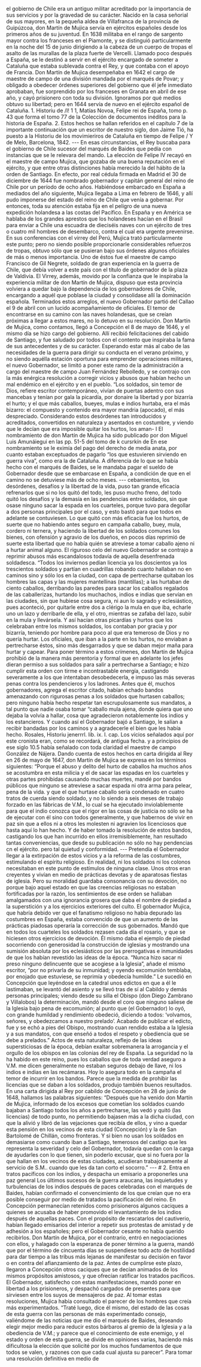 el gobierno de Chile era un antiguo militar acreditado por la importancia de sus servicios y por la gravedad de su carácter. Nacido en la casa señorial de sus mayores, en la pequeña aldea de Villafranca de la provincia de Guipúzcoa, don Martín de Mujica servía en ejércitos españoles desde los primeros años de su juventud. En 1638 militaba en el rango de sargento mayor contra los franceses en el Piamonte, y se distinguió particularmente en la noche del 15 de junio dirigiendo a la cabeza de un cuerpo de tropas el asalto de las murallas de la plaza fuerte de Vercelli. Llamado poco después a España, se le destinó a servir en el ejército encargado de someter a Cataluña que estaba sublevada contra el Rey, y que contaba con el apoyo de Francia. Don Martín de Mujica desempeñaba en 1642 el cargo de maestre de campo de una división mandada por el marqués de Povar; y obligado a obedecer órdenes superiores del gobierno que él jefe inmediato aprobaban, fue sorprendido por los franceses en Granata en abril de ese año, y cayó prisionero con toda su división. Ignoramos por qué medios obtuvo su libertad; pero en 1644 servía de nuevo en el ejército español de Cataluña. 1. Historiu de /I! 1 1, Matías Novoa, Felipe rei de España, tomo p. 43 que forma el tomo 77 de la Colección de documentos inéditos para la historia de España. 2. Estos hechos se hallan referidos en el capítulo 7 de la importante continuación que un escritor de nuestro siglo, don Jaime Tió, ha puesto a la Historiu de los movimieriros de Cataluña en tiempo de Felipe / Y de Melo, Barcelona, 1842. --- En esas circunstancias, el Rey buscaba para el gobierno de Chile sucesor del marqués de Baides que pedía con instancias que se le relevara del mando. La elección de Felipe IV recayó en el maestre de campo Mujica, que gozaba de una buena reputación en el ejército, y que entre otras distinciones había merecido la del hábito de la orden de Santiago. En efecto, por real cédula firmada en Madrid el 30 de diciembre de 1644 fue nombrado gobernador y capitán general del reino de Chile por un período de ocho años. Habiéndose embarcado en España a mediados del año siguiente, Mujica llegaba a Lima en febrero de 1646, y allí pudo imponerse del estado del reino de Chile que venía a gobernar. Por entonces, toda su atención estaba fija en el peligro de una nueva expedición holandesa a las costas del Pacífico. En España y en América se hablaba de los grandes aprestos que los holandeses hacían en el Brasil para enviar a Chile una escuadra de dieciséis naves con un ejército de tres o cuatro mil hombres de desembarco, contra el cual era urgente prevenirse. En sus conferencias con el virrey del Perú, Mujica trató particularmente este punto; pero no siendo posible proporcionarle considerables refuerzos de tropas, obtuvo sólo que se pusieran bajo sus órdenes algunos oficiales de más o menos importancia. Uno de éstos fue el maestre de campo Francisco de Gil Negrete, soldado de gran experiencia en la guerra de Chile, que debía volver a este país con el título de gobernador de la plaza de Valdivia. El Virrey, además, movido por la confianza que le inspiraba la experiencia militar de don Martín de Mujica, dispuso que esta provincia volviera a quedar bajo la dependencia de los gobernadores de Chile, encargando a aquél que poblase la ciudad y consolidase allí la dominación española. Terminados estos arreglos, el nuevo Gobernador partió del Callao el 9 de abril con un lucido acompañamiento de oficiales. El temor de encontrarse en su camino con las naves holandesas, que se creían próximas a llegar a estos mares, no lo detuvo en su resolución. Don Martín de Mujica, como contamos, llegó a Concepción el 8 de mayo de 1646, y el mismo día se hizo cargo del gobierno. Allí recibió felicitaciones del cabido de Santiago, y fue saludado por todos con el contento que inspiraba la fama de sus antecedentes y de su carácter. Esperando estar más al cabo de las necesidades de la guerra para dirigir su conducta en el verano próximo, y no siendo aquélla estación oportuna para emprender operaciones militares, el nuevo Gobernador, se limitó a poner este ramo de la administración a cargo del maestre de campo Juan Fernández Rebolledo, y se contrajo con la más enérgica resolución a corregir vicios y abusos que habían hecho un mal endémico en el ejército y en el pueblo. “Los soldados, sin temor de Dios, refiere escritor contemporáneo, vivían de puertas adentro con sus mancebas y tenían por gala la picardía, por donaire la libertad y por bizarría el hurto; y el que más caballos, bueyes, mulas e indios hurtaba, era el más bizarro: el compuesto y contenido era mayor mandria (apocado), el más despreciado. Considerando estos desórdenes tan introducidos y acreditados, convertidos en naturaleza y asentados en costumbre, y viendo que le decían que era imposible quitar los hurtos, los aman- I El nombramiento de don Martín de Mujica ha sido publicado por don Miguel Luis Amunáiegui en las pp. 51-5 del tomo de k cursrkín de En ese nombramiento se le eximía del pago del derecho de media anata, por cuanto estaban exceptuados de pagarlo “los que estuvieren sirviendo en guerra viva”, como era la de Cataluña. A diferencia de lo que se había hecho con el marqués de Baides, se le mandaba pagar el sueldo de Gobernador desde que se embarcase en España, a condición de que en el camino no se detuviese más de ocho meses. --- cebamientos, los desórdenes, desafíos y la libertad de la vida, puso tan grande eficacia refrenarlos que si no los quitó del todo, les puso mucho freno, del todo quitó los desafíos y la demasía en las pendencias entre soldados, sin que osase ninguno sacar la espada en los cuarteles, porque tuvo para degollar a dos personas principales por el caso, y esto bastó para que todos en adelante se contuviesen. Lo que quitó con más eficacia fue los hurtos, de suerte que no habiendo antes seguro en campaña caballo, buey, mula, cordero ni ternera, y haciendo la libertad de los soldados comunes los bienes, con ofensión y agravio de los dueños, en pocos días reprimió de suerte esta libertad que no había quién se atreviese a tomar caballo ajeno ni a hurtar animal alguno. El riguroso celo del nuevo Gobernador se contrajo a reprimir abusos más escandalosos todavía de aquella desenfrenada soldadesca. “Todos los inviernos pedían licencia ya los doscientos ya los trescientos soldados y partían en cuadrillas robando cuanto hallaban no en caminos sino y sólo los en la ciudad, con capa de pertrecharse quitaban los hombres las capas y las mujeres mantellinas (mantillas); a las hurtaban de ciento caballos, derribando las paredes para sacar los caballos regalados de las caballerizas, hurtando los muchachos, indios e indias que servían en las ciudades, sin que hubiese cosa segura, ni aun lo sagrado y eclesiástico, pues aconteció, por quitarle entre dos a clérigo la mula en que iba, echarle uno un lazo y derribarle de ella, y el otro, mientras se zafaba del lazo, subir en la mula y llevársela. Y así hacían otras picardías y hurtos que los celebraban entre los mismos soldados, los contaban por gracia y por bizarría, teniendo por hombre para poco al que era temeroso de Dios y no quería hurtar. Los oficiales, que iban a la parte en los hurtos, no enviaban a pertrecharse éstos, sino más desgarrados y que se daban mejor maña para hurtar y capear. Para poner término a estos crímenes, don Martín de Mujica prohibió de la manera más perentoria y formal que en adelante los jefes dieran permiso a sus soldados para salir a pertrecharse a Santiago; e hizo cumplir esta orden con tirme e incontrastable energía, castigando severamente a los que intentaban desobedecerla, e impuso las más severas penas contra los pendencieros y los ladrones. Antes que él, muchos gobernadores, agrega el escritor citado, habían echado bandos amenazando con rigurosas penas a los soldados que hurtasen caballos; pero ninguno había hecho respetar tan escrupulosamente sus mandatos, a tal punto que nadie osaba tomar “caballo mula ajena, donde quiera que uno dejaba la volvía a hallar, cosa que agradecieron notablemente los indios y los estancieros. Y cuando así el Gobernador bajó a Santiago, le salían a recibir bandadas por los caminos y a agradecerle el bien que les había hecho. Rosales, Historiu jenerrrl. lib. ix. I. cap. Los vicios señalados aquí por este cronista eran, como se recordará, de antigua fecha. y a principios de ese siglo 10.5 había señalado con toda claridad el maestre de campo González de Nájera. Dando cuenta de estos hechos en carta dirigida al Rey en 26 de mayo de 1647, don Martín de Mujica se expresa en los términos siguientes: “Porque el abuso y delito del hurto de caballos ha muchos años se acostumbra en esta milicia y el de sacar las espadas en los cuarteles y otras partes prohibidas causando muchas muertes, mandé por bandos públicos que ninguno se atreviese a sacar espada ni otra arma para pelear, pena de la vida. y que el que hurtase caballo sería condenado en cuatro tratos de cuerda siendo soldado, y no lo siendo a seis meses de trabajo forzado en las fábricas de V.M., lo cual se ha ejecutado inviolablemente para que el indio conozca que el rigor en las cosas de justicia no sólo se ha de ejecutar con él sino con todos generalmente, y que habernos de vivir en paz sin que a ellos ni a otros les molesten ni agravien los licenciosos que hasta aquí lo han hecho. Y de haber tomado la resolución de estos bandos, castigando los que han incurrido en ellos irremisiblemente, han resultado tantas conveniencias, que desde su publicación no sólo no hay pendencias cn el ejército. pero tal quietud y conformidad. --- Pretendía el Gobernador llegar a la extirpación de estos vicios y a la reforma de las costumbres, estimulando el espíritu religioso. En realidad, ni los soldados ni los colonos necesitaban en este punto de estímulos de ninguna clase. Unos otros eran creyentes y vivían en medio de prácticas devotas y de aparatosas fiestas de iglesia. Pero su moralidad guardaba consonancia con su devoción, no porque bajo aquel estado en que las creencias religiosas no estaban fortificadas por la razón, los sentimientos de ese orden se hallaban amalgamados con una ignorancia grosera que daba el nombre de piedad a la superstición y a los ejercicios exteriores del culto. El gobernador Mujica, que habría debido ver que el fanatismo religioso no había depurado las costumbres en España, estaba convencido de que un aumento de las prácticas piadosas operaría la corrección de sus gobernados. Mandó que en todos los cuarteles los soldados rezasen cada día el rosario, y que se hiciesen otros ejercicios de devoción. Él mismo daba el ejemplo de piedad socorriendo con generosidad la construcción de iglesias y mostrando una sumisión absoluta por los eclesiásticos por las prerrogativas e inmunidades de que los habían revestido las ideas de la época. “Nunca hizo sacar ni preso ninguno delincuente que se acogiese a la Iglesia”, añade el mismo escritor, “por no privarla de su inmunidad; y oyendo excomunión temblaba, por enojado que estuviese, se reprimía y obedecía humilde.” Le sucedió en Concepción que leyéndose en la catedral unos edictos en que a él le lastimaban, se levantó del asiento y se llevó tras de sí al Cabildo y demás personas principales; viendo desde su silla el Obispo (don Diego Zambrano y Villalobos) la determinación, mandó desde el coro que ninguno saliese de la Iglesia bajo pena de excomunión; al punto que (el Gobernador) lo oyó, con grande humildad y rendimiento obedeció, diciendo a todos: ‘volvamos, señores, y obedezcamos a nuestro prelado’. Acabado de publicar el edicto, fue y se echó a pies del Obispo, mostrando cuan rendido estaba a la Iglesia y a sus mandatos, con que enseñó a todos el respeto y obediencia que se debe a prelados.” Actos de esta naturaleza, reflejo de las ideas supersticiosas de la época, debían exaltar sobremanera la arrogancia y el orgullo de los obispos en las colonias del rey de España. La seguridad no la ha habido en este reino, pues los caballos que de toda verdad aseguro a V.M. me dicen generalmente no estaban seguros debajo de llave, ni los indios e indias en las recámaras. Hoy lo asegura todo en la campaña el temor de incurrir en los bandos. Parece que la medida de prohibir las licencias que se daban a los soldados, produjo también buenos resultados. En una carta dirigida al Rey por cabildo de Concepción en 28 de junio de 1648, hallamos las palabras siguientes: “Después que ha venido don Martín de Mujica, informado de los excesos que cometían los soldados cuando bajaban a Santiago todos los años a pertrecharse, las vedó y quitó (las licencias) de todo punto, no permitiendo bajasen más a la dicha ciudad, con que la alivió y libró de las vejaciones que recibía de ellos, y vino a quedar esta pensión en los vecinos de esta ciudad (Concepción) y la de San Bartolomé de Chillán, como fronteras. Y si bien no usan los soldados en demasiarse como cuando iban a Santiago, temerosos del castigo que les representa la severidad y celo del Gobernador, todavía quedan con la carga de ayudarles con lo que tienen, sin poderlo excusar, que si no fuera por la que hallan en los vecinos de estas ciudades, acudieran trabajosamente al servicio de S.M.. cuando que les da tan corto el socorro.” --- # 2. Entra en tratos pacíficos con los indios, y despacha un emisario a proponerles una paz general Los últimos sucesos de la guerra araucana, las inquietudes y turbulencias de los indios después de paces celebradas con el marqués de Baides, habían confirmado el convencimiento de los que creían que no era posible conseguir por medio de tratados la pacificación del reino. En Concepción permanecían retenidos como prisioneros algunos caciques a quienes se acusaba de haber promovido el levantamiento de los indios después de aquellas paces. Con el propósito de rescatarlos del cautiverio, habían llegado emisarios del interior a repetir sus protestas de amistad y de adhesión a los españoles; pero el Gobernador cesante no había querido recibirlos. Don Martín de Mujica, por el contrario, entró en negociaciones con ellos, y halagado con la esperanza de poner término a la guerra, mandó que por el término de cincuenta días se suspendiese todo acto de hostilidad para dar tiempo a las tribus más lejanas de manifestar su decisión en favor o en contra del afianzamiento de la paz. Antes de cumplirse este plazo, llegaron a Concepción otros caciques que se decían animados de los mismos propósitos amistosos, y que ofrecían ratificar los tratados pacíficos. El Gobernador, satisfecho con estas manifestaciones, mandó poner en libertad a los prisioneros, y despachó cargados de presentes para que sirviesen entre los suyos de mensajeros de paz. Al tomar estas resoluciones, Mujica había consultado el parecer de los hombres que creía más experimentados. “Traté luego, dice él mismo, del estado de las cosas de esta guerra con las personas de más experimentado consejo, valiéndome de las noticias que me dio el marqués de Baides, deseando elegir mejor medio para reducir estos bárbaros al gremio de la Iglesia y a la obediencia de V.M.; y parece que el conocimiento de este enemigo, y el estado y orden de esta guerra, se divide en opiniones varias, haciendo más dificultosa la elección que solicité por los muchos fundamentos de que todos se valen, y razones con que cada cual ajusta su parecer”. Para tomar una resolución definitiva en medio de
